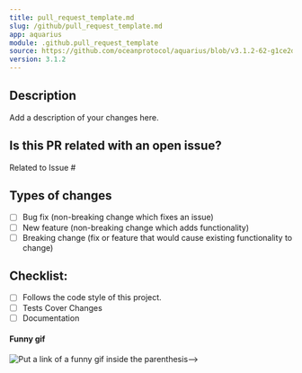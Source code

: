 ```yaml
---
title: pull_request_template.md
slug: /github/pull_request_template.md
app: aquarius
module: .github.pull_request_template
source: https://github.com/oceanprotocol/aquarius/blob/v3.1.2-62-g1ce2da0//github/pull_request_template.md
version: 3.1.2
---
```

<!--
Copyright 2021 Ocean Protocol Foundation
SPDX-License-Identifier: Apache-2.0
-->
## Description

Add a description of your changes here.

## Is this PR related with an open issue?

Related to Issue #

## Types of changes

- [ ] Bug fix (non-breaking change which fixes an issue)
- [ ] New feature (non-breaking change which adds functionality)
- [ ] Breaking change (fix or feature that would cause existing functionality to change)
 
## Checklist:

- [ ] Follows the code style of this project.
- [ ] Tests Cover Changes
- [ ] Documentation

#### Funny gif

![Put a link of a funny gif inside the parenthesis-->]()